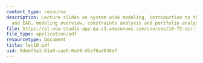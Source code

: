 ```yaml
---
content_type: resource
description: Lecture slides on system wide modeling, introduction to the JPDO, NGATS,
  and EAD, modeling overview, constraints analysis and portfolio analysis.
file: https://ol-ocw-studio-app-qa.s3.amazonaws.com/courses/16-72-air-traffic-control-fall-2006/0debf5a161a8cae60ab9d5a78ad036e7_lec10.pdf
file_type: application/pdf
resourcetype: Document
title: lec10.pdf
uid: 0debf5a1-61a8-cae6-0ab9-d5a78ad036e7
---
```

